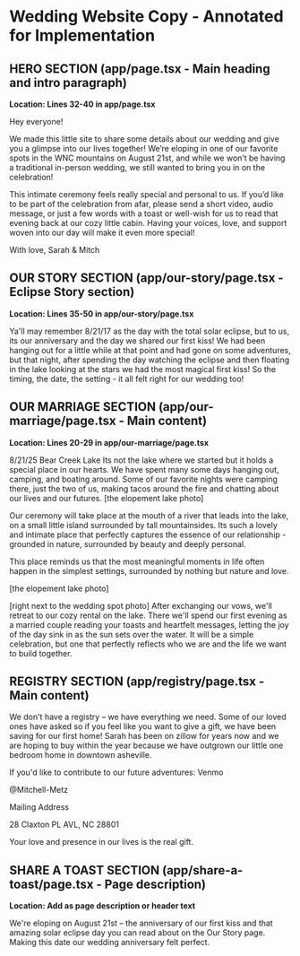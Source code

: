 # Wedding Website Copy - Annotated for Implementation

## HERO SECTION (app/page.tsx - Main heading and intro paragraph)
**Location: Lines 32-40 in app/page.tsx**

Hey everyone!

We made this little site to share some details about our wedding and give you a glimpse into our lives together! We’re eloping in one of our favorite spots in the WNC mountains on August 21st, and while we won’t be having a traditional in-person wedding, we still wanted to bring you in on the celebration!

This intimate ceremony feels really special and personal to us. If you’d like to be part of the celebration from afar, please send a short video, audio message, or just a few words with a toast or well-wish for us to read that evening back at our cozy little cabin. Having your voices, love, and support woven into our day will make it even more special!

With love,
Sarah & Mitch

## OUR STORY SECTION (app/our-story/page.tsx - Eclipse Story section)
**Location: Lines 35-50 in app/our-story/page.tsx**

Ya'll may remember 8/21/17 as the day with the total solar eclipse, but to us, its our anniversary and the day we shared our first kiss! We had been hanging out for a little while at that point and had gone on some adventures, but that night, after spending the day watching the eclipse and then floating in the lake looking at the stars we had the most magical first kiss! So the timing, the date, the setting - it all felt right for our wedding too! 

## OUR MARRIAGE SECTION (app/our-marriage/page.tsx - Main content)
**Location: Lines 20-29 in app/our-marriage/page.tsx**

8/21/25 Bear Creek Lake
Its not the lake where we started but it holds a special place in our hearts. We have spent many some days hanging out, camping, and boating around. Some of our favorite nights were camping there, just the two of us, making tacos around the fire and chatting about our lives and our futures. [the elopement lake photo]

Our ceremony will take place at the mouth of a river that leads into the lake, on a small little island surrounded by tall mountainsides. Its such a lovely and intimate place that perfectly captures the essence of our relationship - grounded in nature, surrounded by beauty and deeply personal.

This place reminds us that the most meaningful moments in life often happen in the simplest settings, surrounded by nothing but nature and love.

[the elopement lake photo]

[right next to the wedding spot photo]
After exchanging our vows, we'll retreat to our cozy rental on the lake. There  we'll spend our first evening as a married couple reading your toasts and heartfelt messages, letting the joy of the day sink in as the sun sets over the water. It will be a simple celebration, but one that perfectly reflects who we are and the life we want to build together.

## REGISTRY SECTION (app/registry/page.tsx - Main content)

We don't have a registry – we have everything we need. 
Some of our loved ones have asked so if you feel like you want to give a gift, we have been saving for our first home! Sarah has been on zillow for years now and we are hoping to buy within the year because we have outgrown our little one bedroom home in downtown asheville. 

If you'd like to contribute to our future adventures:
Venmo

@Mitchell-Metz

Mailing Address

28 Claxton PL
AVL, NC 28801

Your love and presence in our lives is the real gift. 

## SHARE A TOAST SECTION (app/share-a-toast/page.tsx - Page description)
**Location: Add as page description or header text**

We're eloping on August 21st – the anniversary of our first kiss and that amazing solar eclipse day you can read about on the Our Story page. Making this date our wedding anniversary felt perfect.
